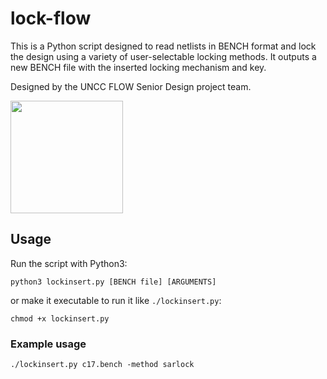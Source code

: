 # lock-flow

This is a Python script designed to read netlists in BENCH format and lock the design using a variety of user-selectable locking methods. It outputs a new BENCH file with the inserted locking mechanism and key.

Designed by the UNCC FLOW Senior Design project team.

<img src="https://emptytincan.com/r/781k9" width="180">

## Usage

Run the script with Python3:

`python3 lockinsert.py [BENCH file] [ARGUMENTS]`

or make it executable to run it like `./lockinsert.py`:

`chmod +x lockinsert.py`


### Example usage

`./lockinsert.py c17.bench -method sarlock`
